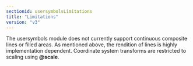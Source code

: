 ```yaml
---
sectionid: usersymbolsLimitations
title: "Limitations"
version: "v3"
---
```


The usersymbols module does not currently support continuous composite lines or filled areas. As mentioned above, the rendition of lines is highly implementation dependent. Coordinate system transforms are restricted to scaling using **@scale**.
